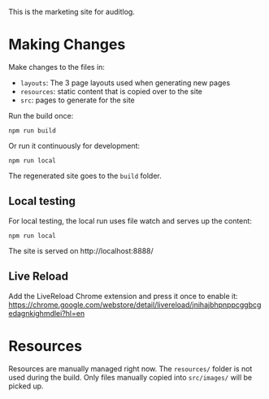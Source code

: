 This is the marketing site for auditlog.

Making Changes
===================

Make changes to the files in:

* `layouts`: The 3 page layouts used when generating new pages
* `resources`: static content that is copied over to the site
* `src`: pages to generate for the site


Run the build once:

`npm run build`

Or run it continuously for development:

`npm run local`

The regenerated site goes to the `build` folder.

Local testing
------------------

For local testing, the local run uses file watch and serves up the content:

`npm run local`

The site is served on http://localhost:8888/

Live Reload
------------------

Add the LiveReload Chrome extension and press it once to enable it: https://chrome.google.com/webstore/detail/livereload/jnihajbhpnppcggbcgedagnkighmdlei?hl=en


Resources
=================

Resources are manually managed right now. The `resources/` folder is not used during the build. Only files manually copied into `src/images/` will be picked up.